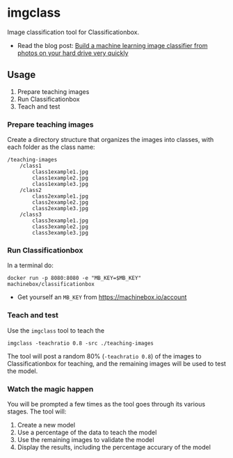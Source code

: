 # imgclass

Image classification tool for Classificationbox.

* Read the blog post: [Build a machine learning image classifier from photos on your hard drive very quickly](https://blog.machinebox.io/how-anyone-can-build-a-machine-learning-image-classifier-from-photos-on-your-hard-drive-very-5c20c6f2764f)

## Usage

1. Prepare teaching images
1. Run Classificationbox
1. Teach and test

### Prepare teaching images

Create a directory structure that organizes the images into classes, with each folder as the class name:

```
/teaching-images
	/class1
		class1example1.jpg
		class1example2.jpg
		class1example3.jpg
	/class2
		class2example1.jpg
		class2example2.jpg
		class2example3.jpg
	/class3
		class3example1.jpg
		class3example2.jpg
		class3example3.jpg
```

### Run Classificationbox

In a terminal do:

```
docker run -p 8080:8080 -e "MB_KEY=$MB_KEY" machinebox/classificationbox
```

* Get yourself an `MB_KEY` from https://machinebox.io/account 

### Teach and test

Use the `imgclass` tool to teach the 

```
imgclass -teachratio 0.8 -src ./teaching-images
```

The tool will post a random 80% (`-teachratio 0.8`) of the images to Classificationbox for teaching, and the
remaining images will be used to test the model.

### Watch the magic happen

You will be prompted a few times as the tool goes through its various stages. The tool will:

1. Create a new model
1. Use a percentage of the data to teach the model
1. Use the remaining images to validate the model
1. Display the results, including the percentage accurary of the model
